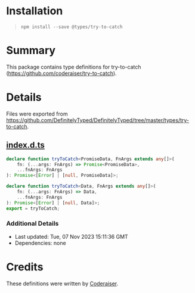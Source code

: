 # Installation
> `npm install --save @types/try-to-catch`

# Summary
This package contains type definitions for try-to-catch (https://github.com/coderaiser/try-to-catch).

# Details
Files were exported from https://github.com/DefinitelyTyped/DefinitelyTyped/tree/master/types/try-to-catch.
## [index.d.ts](https://github.com/DefinitelyTyped/DefinitelyTyped/tree/master/types/try-to-catch/index.d.ts)
````ts
declare function tryToCatch<PromiseData, FnArgs extends any[]>(
    fn: (...args: FnArgs) => Promise<PromiseData>,
    ...fnArgs: FnArgs
): Promise<[Error] | [null, PromiseData]>;

declare function tryToCatch<Data, FnArgs extends any[]>(
    fn: (...args: FnArgs) => Data,
    ...fnArgs: FnArgs
): Promise<[Error] | [null, Data]>;
export = tryToCatch;

````

### Additional Details
 * Last updated: Tue, 07 Nov 2023 15:11:36 GMT
 * Dependencies: none

# Credits
These definitions were written by [Coderaiser](https://github.com/coderaiser).
